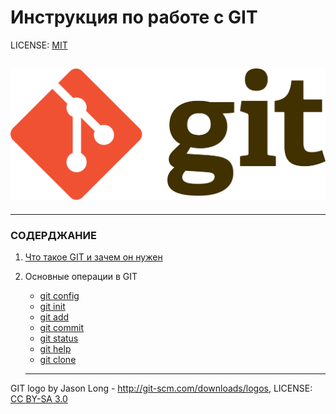 # Инструкция по работе с GIT

LICENSE: [MIT](./license.md)

![git-logo](./assets/git-logo.png)
---


---
### СОДЕРДЖАНИЕ

1. [Что такое GIT и зачем он нужен](./git_info.md)
2. Основные операции в GIT
   - [git config](./config.md)
   - [git init](./init.md)
   - [git add](./add.md)
   - [git commit](./commit.md)
   - [git status](./status.md)
   - [git help](./help.md)
   - [git clone](./clone.md)


   ---

GIT logo by Jason Long - http://git-scm.com/downloads/logos,
LICENSE: [CC BY-SA 3.0](https://creativecommons.org/licenses/by-sa/3.0/deed.ru)
